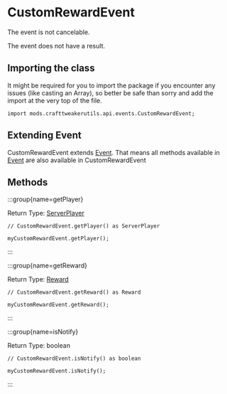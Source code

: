 # CustomRewardEvent

The event is not cancelable.

The event does not have a result.

## Importing the class

It might be required for you to import the package if you encounter any issues (like casting an Array), so better be safe than sorry and add the import at the very top of the file.
```zenscript
import mods.crafttweakerutils.api.events.CustomRewardEvent;
```


## Extending Event

CustomRewardEvent extends [Event](/forge/api/event/Event). That means all methods available in [Event](/forge/api/event/Event) are also available in CustomRewardEvent

## Methods

:::group{name=getPlayer}

Return Type: [ServerPlayer](/vanilla/api/entity/type/player/ServerPlayer)

```zenscript
// CustomRewardEvent.getPlayer() as ServerPlayer

myCustomRewardEvent.getPlayer();
```

:::

:::group{name=getReward}

Return Type: [Reward](/mods/sixikutils/ftbquest/quests/Reward)

```zenscript
// CustomRewardEvent.getReward() as Reward

myCustomRewardEvent.getReward();
```

:::

:::group{name=isNotify}

Return Type: boolean

```zenscript
// CustomRewardEvent.isNotify() as boolean

myCustomRewardEvent.isNotify();
```

:::



